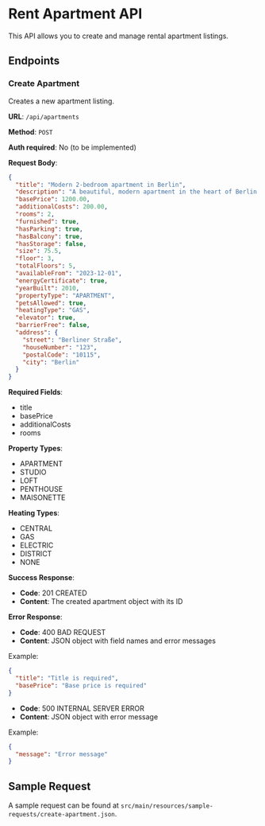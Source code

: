 # Rent Apartment API

This API allows you to create and manage rental apartment listings.

## Endpoints

### Create Apartment

Creates a new apartment listing.

**URL**: `/api/apartments`

**Method**: `POST`

**Auth required**: No (to be implemented)

**Request Body**:

```json
{
  "title": "Modern 2-bedroom apartment in Berlin",
  "description": "A beautiful, modern apartment in the heart of Berlin with great public transport connections.",
  "basePrice": 1200.00,
  "additionalCosts": 200.00,
  "rooms": 2,
  "furnished": true,
  "hasParking": true,
  "hasBalcony": true,
  "hasStorage": false,
  "size": 75.5,
  "floor": 3,
  "totalFloors": 5,
  "availableFrom": "2023-12-01",
  "energyCertificate": true,
  "yearBuilt": 2010,
  "propertyType": "APARTMENT",
  "petsAllowed": true,
  "heatingType": "GAS",
  "elevator": true,
  "barrierFree": false,
  "address": {
    "street": "Berliner Straße",
    "houseNumber": "123",
    "postalCode": "10115",
    "city": "Berlin"
  }
}
```

**Required Fields**:
- title
- basePrice
- additionalCosts
- rooms

**Property Types**:
- APARTMENT
- STUDIO
- LOFT
- PENTHOUSE
- MAISONETTE

**Heating Types**:
- CENTRAL
- GAS
- ELECTRIC
- DISTRICT
- NONE

**Success Response**:

- **Code**: 201 CREATED
- **Content**: The created apartment object with its ID

**Error Response**:

- **Code**: 400 BAD REQUEST
- **Content**: JSON object with field names and error messages

Example:
```json
{
  "title": "Title is required",
  "basePrice": "Base price is required"
}
```

- **Code**: 500 INTERNAL SERVER ERROR
- **Content**: JSON object with error message

Example:
```json
{
  "message": "Error message"
}
```

## Sample Request

A sample request can be found at `src/main/resources/sample-requests/create-apartment.json`.